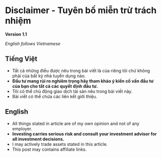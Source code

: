# Disclaimer - Tuyên bố miễn trừ trách nhiệm

**Version 1.1**

*English follows Vietnamese*

## Tiếng Việt
- Tất cả những điều được nêu trong bài viết là của riêng tôi chứ không phải của bất kỳ nhà tuyển dụng nào.
- **Đầu tư mang rủi ro nghiêm trọng hãy tham khảo ý kiến cố vấn đầu tư của bạn cho tất cả các quyết định đầu tư.**
- Tôi có thể chủ động giao dịch tài sản nêu trong bài viết này.
- Bài viết có thể chứa các liên kết giới thiệu.

## English
- All things stated in article are of my own opinion and not of any employer. 
- **Investing carries serious risk and consult your investment advisor for all investment decisions.**
- I may actively trade assets stated in this article.
- This post may contains affiliate links.
